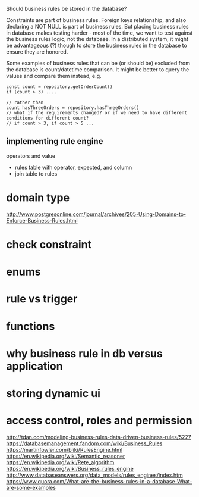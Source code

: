 Should business rules be stored in the database?

Constraints are part of business rules. Foreign keys relationship, and also declaring a NOT NULL is part of business rules.
But placing business rules in database makes testing harder - most of the time, we want to test against the business rules logic, not the database. In a distributed system, it might be advantageous (?) though to store the business rules in the database to ensure they are honored.

Some examples of business rules that can be (or should be) excluded from the database is count/datetime comparison. It might be better to query the values and compare them instead, e.g.

```
const count = repository.getOrderCount()
if (count > 3) ....

// rather than
count hasThreeOrders = repository.hasThreeOrders() 
// what if the requirements changed? or if we need to have different conditions for different count?
// if count > 3, if count > 5 ...
```

## implementing rule engine

operators and value

- rules table with operator, expected, and column
- join table to rules

# domain type
http://www.postgresonline.com/journal/archives/205-Using-Domains-to-Enforce-Business-Rules.html

# check constraint

# enums

# rule vs trigger

# functions

# why business rule in db versus application

# storing dynamic ui
# access control, roles and permission

http://tdan.com/modeling-business-rules-data-driven-business-rules/5227
https://databasemanagement.fandom.com/wiki/Business_Rules
https://martinfowler.com/bliki/RulesEngine.html
https://en.wikipedia.org/wiki/Semantic_reasoner
https://en.wikipedia.org/wiki/Rete_algorithm
https://en.wikipedia.org/wiki/Business_rules_engine
http://www.databaseanswers.org/data_models/rules_engines/index.htm
https://www.quora.com/What-are-the-business-rules-in-a-database-What-are-some-examples
